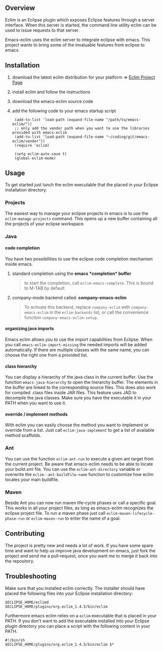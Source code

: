 ## Overview
Eclim is an Eclipse plugin which exposes Eclipse features through a
server interface.  When this server is started, the command line utility
eclim can be used to issue requests to that server.

Emacs-eclim uses the eclim server to integrate eclipse with
emacs. This project wants to bring some of the invaluable features
from eclipse to emacs.

## Installation
1. download the latest eclim distribution for your platform => [Eclim Project Page](http://eclim.sourceforge.net/)
1. install eclim and follow the instructions
1. download the emacs-eclim source code
1. add the following code to your emacs startup script

        (add-to-list 'load-path (expand-file-name "/path/to/emacs-eclim/"))
        ;; only add the vendor path when you want to use the libraries provided with emacs-eclim
        (add-to-list 'load-path (expand-file-name "~/coding/git/emacs-eclim/vendor"))
        (require 'eclim)

        (setq eclim-auto-save t)
        (global-eclim-mode)

## Usage
To get started just lunch the eclim executable that the placed in your
Eclipse installation directory.

### Projects
The easiest way to manage your eclipse projects in emacs is to use the `eclim-manage-projects` command. This opens up a new buffer containing all the projects of your eclipse workspace.

### Java

#### code completion
You have two possibilities to use the eclipse code completion mechanism inside emacs.

1. standard completion using the **emacs \*completion\* buffer**
   > to start the completion, call `eclim-emacs-complete`. This
   is bound to M-TAB by default.
1. company-mode backend called: **company-emacs-eclim**
   >To activate this backend, replace `company-eclim` with
   `company-emacs-eclim` in the `eclim-backends` list, or call the
   convenience function `company-emacs-eclim-setup`.

#### organizing java imports
Emacs eclim allows you to use the import capabilities from Eclipse. When you call `emacs-eclim-import-missing` the needed imports will be added automatically. If there are multiple classes with the same name, you can choose the right one from a provided list. 

#### class hierarchy
You can display a hierarchy of the java class in the current buffer. Use the function `emacs-java-hierarchy` to open the hierarchy buffer. The elements in the buffer are linked to the corresponding source files. This does also work for compiled .class files inside JAR files. This feature uses JAD to decompile the java classes. Make sure you have the executable it in your PATH when you want to use it.

#### override / implement methods
With eclim you can easily choose the method you want to implement or override from a list. Just call `eclim-java-implement` to get a list of available method scaffolds.

### Ant
You can use the function `eclim-ant-run` to execute a given ant target from the current project. Be aware that emacs-eclim needs to be able to locate your build.xml file. You can use the `eclim-ant-directory` variable or overwrite the `eclim--ant-buildfile-name` function to customize how eclim locates your main buildfile.

### Maven
Beside Ant you can now run maven life-cycle phases or call a specific goal. This works in all your project files, as long as emacs-eclim recognizes the eclipse project file. To run a maven phase just call `eclim-maven-lifecycle-phase-run` or `eclim-maven-run` to enter the name of a goal.

## Contributing

The project is pretty new and needs a lot of work. If you have some
spare time and want to help us improve java development on emacs, just
fork the project and send me a pull-request, once you want me to merge
it back into the repository.

## Troubleshooting
Make sure that you installed eclim correctly. The installer should have placed the following files into your Eclipse installation directory:

    $ECLIPSE_HOME/eclimd
    $ECLIPSE_HOME/plugins/org.eclim_1.4.5/bin/eclim

Furthermore emacs eclim relies on a `eclim` executable that is placed in your PATH. If you don't want to add the executable installed into your Eclipse plugin directory you can place a script with the following content in your PATH.

    #!/bin/sh
    $ECLIPSE_HOME/plugins/org.eclim_1.4.5/bin/eclim $*
